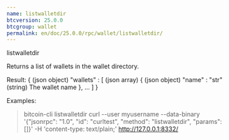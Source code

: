 ```yaml
---
name: listwalletdir
btcversion: 25.0.0
btcgroup: wallet
permalink: en/doc/25.0.0/rpc/wallet/listwalletdir/
---
```


listwalletdir

Returns a list of wallets in the wallet directory.

Result:
{                        (json object)
  "wallets" : [          (json array)
    {                    (json object)
      "name" : "str"     (string) The wallet name
    },
    ...
  ]
}

Examples:
> bitcoin-cli listwalletdir 
> curl --user myusername --data-binary '{"jsonrpc": "1.0", "id": "curltest", "method": "listwalletdir", "params": []}' -H 'content-type: text/plain;' http://127.0.0.1:8332/


